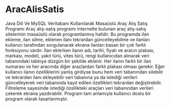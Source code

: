 # AracAlisSatis
Java Dili Ve MySQL Veritabanı Kullanılarak Masaüstü Araç Alış Satış Programı
Araç alış-satış programı internette bulunan araç alış-satış sitelerinin masaüstü olarak programlanmış halidir. Bu programda ilan ekleme, ilan silme, eklenen ilanı tekrardan güncelleyebilme ve ilanları kullanıcı tarafından sorgulanarak ekrana ilanları basan bir çok farklı fonksiyonu vardır. İlan eklerken ilanın adı, tarihi, fiyatı ve aracın plakası, markası, modeli, yakıt türü, vites türü, rengi kullanıcıdan alınarak veri tabanındaki tabloya düzgün bir şekilde eklenir. Her ilanın farklı bir ilan numarası ve her aracında diğer araçlardan farklı plakası olması gerekir. Eğer kullanıcı ilanın özelliklerini yanlış girdiyse bunu hem veri tabanından silebilir ve tekrardan ilanı ekleyebilir veri tabanına ya da istediği verileri güncelleyerek veri tabanında kayıt edilen özellikleri tekrardan değiştirebilir. Filtreleme sayesinde istediği özellikteki araçları veri tabanından verileri çekerek ekrana yazdırabilir. Program tam anlamıyla kullanıcı dostu bir program olarak tasarlanmıştır.
